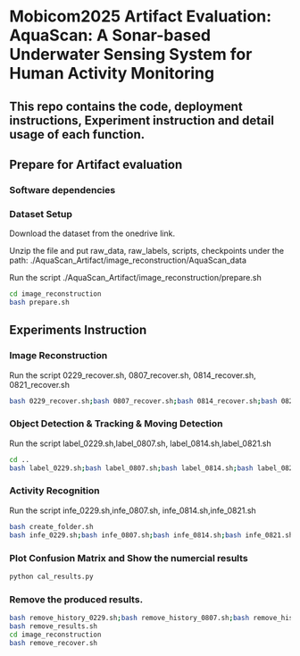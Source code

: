 # Mobicom2025 Artifact Evaluation: AquaScan: A Sonar-based Underwater Sensing System for Human Activity Monitoring

## This repo contains the code, deployment instructions, Experiment instruction and detail usage of each function.

## Prepare for Artifact evaluation
### Software dependencies

### Dataset Setup
Download the dataset from the onedrive link. 

Unzip the file and put raw_data, raw_labels, scripts, checkpoints under the path: ./AquaScan_Artifact/image_reconstruction/AquaScan_data

Run the script ./AquaScan_Artifact/image_reconstruction/prepare.sh
```bash
cd image_reconstruction
bash prepare.sh
```
## Experiments Instruction

### Image Reconstruction
Run the script 0229_recover.sh, 0807_recover.sh, 0814_recover.sh, 0821_recover.sh
```bash
bash 0229_recover.sh;bash 0807_recover.sh;bash 0814_recover.sh;bash 0821_recover.sh
```

### Object Detection & Tracking & Moving Detection
Run the script label_0229.sh,label_0807.sh, label_0814.sh,label_0821.sh
```bash
cd ..
bash label_0229.sh;bash label_0807.sh;bash label_0814.sh;bash label_0821.sh
```

### Activity Recognition
Run the script infe_0229.sh,infe_0807.sh, infe_0814.sh,infe_0821.sh
```bash
bash create_folder.sh
bash infe_0229.sh;bash infe_0807.sh;bash infe_0814.sh;bash infe_0821.sh
```

### Plot Confusion Matrix and Show the numercial results
```bash
python cal_results.py
```

### Remove the produced results.

```bash
bash remove_history_0229.sh;bash remove_history_0807.sh;bash remove_history_0814.sh;bash remove_history_0821.sh
bash remove_results.sh
cd image_reconstruction
bash remove_recover.sh
```

